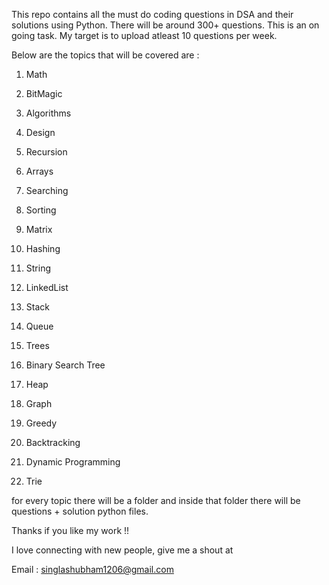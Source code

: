 This repo contains all the must do coding questions in DSA and their solutions using Python. There will be around 300+ questions. This is an on going task. My target is to upload atleast 10 questions per week.

Below are the topics that will be covered are :

1. Math

2. BitMagic

3. Algorithms

4. Design

5. Recursion

6. Arrays

7. Searching

8. Sorting

9. Matrix

10. Hashing

11. String

12. LinkedList

13. Stack

14. Queue

15. Trees

16. Binary Search Tree

17. Heap

18. Graph

19. Greedy

20. Backtracking

21. Dynamic Programming

22. Trie

for every topic there will be a folder and inside that folder there will be questions + solution python files.

Thanks if you like my work !!

I love connecting with new people, give me a shout at

Email : singlashubham1206@gmail.com
